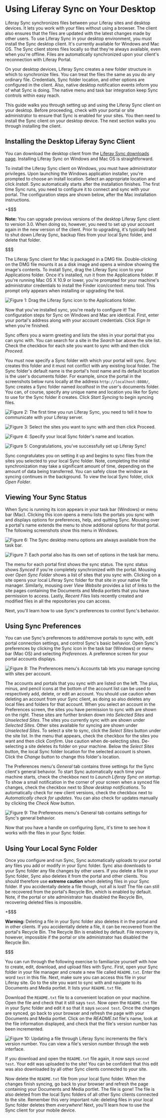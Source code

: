 # Using Liferay Sync on Your Desktop [](id=using-liferay-sync-on-your-desktop)

Liferay Sync synchronizes files between your Liferay sites and desktop devices.
It lets you work with your files without using a browser. The client also
ensures that the files are updated with the latest changes made by other users.
To use Liferay Sync in your desktop environment, you must install the Sync
desktop client. It's currently available for Windows and Mac OS. The Sync client
stores files locally so that they're always available, even when you're offline.
Files are automatically synchronized upon your client's reconnection with
Liferay Portal. 

On your desktop devices, Liferay Sync creates a new folder structure in which to
synchronize files. You can treat the files the same as you do any ordinary file.
Credentials, Sync folder location, and other options are configured in the
client. Also, native desktop notification events inform you of what Sync is
doing. The native menu and task bar integration keep Sync controls within easy
reach. 

This guide walks you through setting up and using the Liferay Sync client on
your desktop. Before proceeding, check with your portal or site administrator to
ensure that Sync is enabled for your sites. You then need to install the Sync
client on your desktop device. The next section walks you through installing the
client. 

## Installing the Desktop Liferay Sync Client [](id=installing-the-desktop-liferay-sync-client)

You can download the desktop client from the
[Liferay Sync downloads page](https://www.liferay.com/downloads/liferay-sync).
Installing Liferay Sync on Windows and Mac OS is straightforward. 

To install the Liferay Sync client on Windows, you must have administrator
privileges. Upon launching the Windows application installer, you're prompted
to choose an install location. Select an appropriate location and click
*Install*. Sync automatically starts after the installation finishes. The first
time Sync runs, you need to configure it to connect and sync with your
portal. The configuration steps are shown below, after the Mac installation
instructions. 

+$$$

**Note:** You can upgrade previous versions of the desktop Liferay Sync client
to version 3.0. When doing so, however, you need to set up your account again in
the new version of the client. Prior to upgrading, it's typically best to shut 
down Liferay Sync, backup files from your local Sync folder, and delete that 
folder. 

$$$

The Liferay Sync client for Mac is packaged in a DMG file. Double-clicking on
the DMG file mounts it as a disk image and opens a window showing the image's
contents. To install Sync, drag the Liferay Sync icon to your Applications
folder. Once it's installed, run it from the Applications folder. If you're
running Mac OS X 10.9 or lower, you're prompted for your machine's administrator
credentials to install the Finder icon/context menu tool. This prompt only
appears when installing or upgrading the tool. 

![Figure 1: Drag the Liferay Sync icon to the Applications folder.](../../../images/sync-mac-install.png)

Now that you've installed sync, you're ready to configure it! The configuration 
steps for Sync on Windows and Mac are identical. First, enter your portal's
address along with your account credentials. Click *Sign In* when you're
finished. 

Sync offers you a warm greeting and lists the sites in your portal that you can
sync with. You can search for a site in the *Search* bar above the site list. 
Check the checkbox for each site you want to sync with and then click *Proceed*. 

You must now specify a Sync folder with which your portal will sync. Sync 
creates this folder and it must not conflict with any existing local folder. The
Sync folder's default name is the portal's host name and its default location is
the user's documents folder. For example, since the portal in the screenshots
below runs locally at the address `http://localhost:8080/`, Sync creates a Sync
folder named *localhost* in the user's documents folder. You can, of course,
specify any unique name and location you like for Sync to use for the Sync
folder it creates. Click *Start Syncing* to begin syncing files. 

![Figure 2: The first time you run Liferay Sync, you need to tell it how to communicate with your Liferay server.](../../../images/sync-setup-01.png)

![Figure 3: Select the sites you want to sync with and then click *Proceed*.](../../../images/sync-setup-02.png)

![Figure 4: Specify your local Sync folder's name and location.](../../../images/sync-setup-03.png)

![Figure 5: Congratulations, you've successfully set up Liferay Sync!](../../../images/sync-setup-04.png)

Sync congratulates you on setting it up and begins to sync files from the sites
you selected to your local Sync folder. Note, completing the initial
synchronization may take a significant amount of time, depending on the amount
of data being transferred. You can safely close the window as syncing continues
in the background. To view the local Sync folder, click *Open Folder*. 

## Viewing Your Sync Status [](id=viewing-your-sync-status)

When Sync is running its icon appears in your task bar (Windows) or menu bar
(Mac). Clicking this icon opens a menu lists the portals you sync with and
displays options for preferences, help, and quitting Sync. Mousing over a
portal's name extends the menu to show additional options for that portal. The
following screenshots show this menu in Windows. 

![Figure 6: The Sync desktop menu options are always available from the task bar.](../../../images/sync-taskbar-01.png)

![Figure 7: Each portal also has its own set of options in the task bar menu.](../../../images/sync-taskbar-02.png)

The menu for each portal first shows the sync status. The sync status shows
*Synced* if you're completely synchronized with the portal. Mousing over *Open
Sync Folder* shows a list of sites that you sync with. Clicking on a site opens
your local Liferay Sync folder for that site in your native file manager.
Similarly, mousing over *View Website* provides a list of links to the site
pages containing the Documents and Media portlets that you have permission to
access. Lastly, *Recent Files* lists recently created and modified files in all
the repositories you can access. 

Next, you'll learn how to use Sync's preferences to control Sync's behavior.

## Using Sync Preferences [](id=using-sync-preferences)

You can use Sync's preferences to add/remove portals to sync with, edit portal
connection settings, and control Sync's basic behavior. Open Sync's preferences
by clicking the Sync icon in the task bar (Windows) or menu bar (Mac OS) and
selecting *Preferences*. A preference screen for your portal accounts displays. 

![Figure 8: The Preferences menu's *Accounts* tab lets you manage syncing with sites per account.](../../../images/sync-preferences-accounts-01.png)

The accounts and portals that you sync with are listed on the left. The plus,
minus, and pencil icons at the bottom of the account list can be used to
respectively add, delete, or edit an account. You should use caution when
deleting an account from your Sync client, as doing so also deletes any local
files and folders for that account. When you select an account in the
Preferences screen, the sites you have permission to sync with are shown on the
right. These sites are further broken down into *Selected Sites* and *Unselected
Sites*. The sites you currently sync with are shown under *Selected Sites*.
Other sites available for syncing are shown under *Unselected Sites*. To select
a site to sync, click the *Select Sites* button under the site list. In the menu
that appears, check the checkbox for the sites you want and then click
*Confirm*. Use caution when de-selecting sites. De-selecting a site deletes its
folder on your machine. Below the *Select Sites* button, the local Sync folder
location for the selected account is shown. Click the *Change* button to change
this folder's location. 

The Preferences menu's *General* tab contains three settings for the Sync
client's general behavior. To start Sync automatically each time your machine
starts, check the checkbox next to *Launch Liferay Sync on startup*. To show a
small notification in the corner of your screen when a synced file changes,
check the checkbox next to *Show desktop notifications*. To automatically check
for new client versions, check the checkbox next to *Automatically check for
updates*. You can also check for updates manually by clicking the *Check Now*
button. 

![Figure 9: The Preferences menu's *General* tab contains settings for Sync's general behavior.](../../../images/sync-preferences-general-01.png)

Now that you have a handle on configuring Sync, it's time to see how it works 
with the files in your Sync folder.

## Using Your Local Sync Folder [](id=using-your-local-sync-folder)

Once you configure and run Sync, Sync automatically uploads to your portal any
files you add or modify in your Sync folder. Sync also downloads to your Sync
folder any file changes by other users. If you delete a file in your Sync
folder, Sync also deletes it from the portal and other clients. You should
therefore use **extreme caution** when deleting files in your Sync folder. If
you accidentally delete a file though, not all is lost! The file can still be
recovered from the portal's Recycle Bin, which is enabled by default. Note, if
the portal or site administrator has disabled the Recycle Bin, recovering
deleted files is impossible. 

+$$$

**Warning:** Deleting a file in your Sync folder also deletes it in the portal
and in other clients. If you accidentally delete a file, it can be recovered
from the portal's Recycle Bin. The Recycle Bin is enabled by default. File
recovery is, however, impossible if the portal or site administrator has
disabled the Recycle Bin. 

$$$

You can run through the following exercise to familiarize yourself with how to 
create, edit, download, and upload files with Sync. First, open your Sync folder 
in your file manager and create a new file called `README.txt`. Enter the word 
`test` in this file. Next, make sure you can access this file in your Liferay 
site. Go to the site you want to sync with and navigate to its Documents 
and Media portlet. It lists your `README.txt` file.

Download the `README.txt` file to a convenient location on your machine. Open 
the file and check that it still says `test`. Now open the `README.txt` file in 
your Sync folder and edit it so that it says `second test`. Once the changes are 
synced, go back to your browser and refresh the page with your Documents and 
Media portlet. Click on the *README.txt* file's name, look at the file 
information displayed, and check that the file's version number has been 
incremented. 

![Figure 10: Updating a file through Liferay Sync increments the file's version number. You can view a file's version number through the web interface.](../../../images/sync-file-edit-01.png)

If you download and open the `README.txt` file again, it now says `second test`.
Your edit was uploaded to the site! You can be confident that this edit was also
downloaded by all other Sync clients connected to your site. 

Now delete the `README.txt` file from your local Sync folder. When the changes
finish syncing, go back to your browser and refresh the page containing your
Documents and Media portlet. The file is gone! The file is also deleted from the
local Sync folders of all other Sync clients connected to the site. Remember
this very important rule: deleting files in your local Sync folder deletes them
*everywhere*! Next, you'll learn how to use the Sync client for your mobile
device. 
